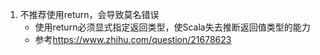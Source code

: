 1. 不推荐使用return，会导致莫名错误
   + 使用return必须显式指定返回类型，使Scala失去推断返回值类型的能力
   + 参考<https://www.zhihu.com/question/21678623>

